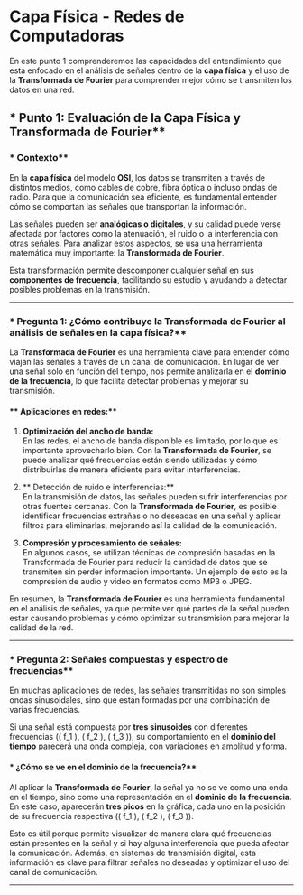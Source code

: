 # **Capa Física - Redes de Computadoras**  

En este punto 1 comprenderemos las capacidades del entendimiento que esta enfocado en el análisis de señales dentro de la **capa física** y el uso de la **Transformada de Fourier** para comprender mejor cómo se transmiten los datos en una red.  

## * Punto 1: Evaluación de la Capa Física y Transformada de Fourier**  

### * Contexto**  
En la **capa física** del modelo **OSI**, los datos se transmiten a través de distintos medios, como cables de cobre, fibra óptica o incluso ondas de radio. Para que la comunicación sea eficiente, es fundamental entender cómo se comportan las señales que transportan la información.  

Las señales pueden ser **analógicas o digitales**, y su calidad puede verse afectada por factores como la atenuación, el ruido o la interferencia con otras señales. Para analizar estos aspectos, se usa una herramienta matemática muy importante: la **Transformada de Fourier**.  

Esta transformación permite descomponer cualquier señal en sus **componentes de frecuencia**, facilitando su estudio y ayudando a detectar posibles problemas en la transmisión.  

---

### * Pregunta 1: ¿Cómo contribuye la Transformada de Fourier al análisis de señales en la capa física?**  

La **Transformada de Fourier** es una herramienta clave para entender cómo viajan las señales a través de un canal de comunicación. En lugar de ver una señal solo en función del tiempo, nos permite analizarla en el **dominio de la frecuencia**, lo que facilita detectar problemas y mejorar su transmisión.  

#### ** Aplicaciones en redes:**  
1. **Optimización del ancho de banda:**  
   En las redes, el ancho de banda disponible es limitado, por lo que es importante aprovecharlo bien. Con la **Transformada de Fourier**, se puede analizar qué frecuencias están siendo utilizadas y cómo distribuirlas de manera eficiente para evitar interferencias.  

2. ** Detección de ruido e interferencias:**  
   En la transmisión de datos, las señales pueden sufrir interferencias por otras fuentes cercanas. Con la **Transformada de Fourier**, es posible identificar frecuencias extrañas o no deseadas en una señal y aplicar filtros para eliminarlas, mejorando así la calidad de la comunicación.  

3. **Compresión y procesamiento de señales:**  
   En algunos casos, se utilizan técnicas de compresión basadas en la Transformada de Fourier para reducir la cantidad de datos que se transmiten sin perder información importante. Un ejemplo de esto es la compresión de audio y video en formatos como MP3 o JPEG.  

En resumen, la **Transformada de Fourier** es una herramienta fundamental en el análisis de señales, ya que permite ver qué partes de la señal pueden estar causando problemas y cómo optimizar su transmisión para mejorar la calidad de la red.  

---

### * Pregunta 2: Señales compuestas y espectro de frecuencias**  

En muchas aplicaciones de redes, las señales transmitidas no son simples ondas sinusoidales, sino que están formadas por una combinación de varias frecuencias.  

Si una señal está compuesta por **tres sinusoides** con diferentes frecuencias (\( f_1 \), \( f_2 \), \( f_3 \)), su comportamiento en el **dominio del tiempo** parecerá una onda compleja, con variaciones en amplitud y forma.  

#### * ¿Cómo se ve en el dominio de la frecuencia?**  
Al aplicar la **Transformada de Fourier**, la señal ya no se ve como una onda en el tiempo, sino como una representación en el **dominio de la frecuencia**. En este caso, aparecerán **tres picos** en la gráfica, cada uno en la posición de su frecuencia respectiva (\( f_1 \), \( f_2 \), \( f_3 \)).  

Esto es útil porque permite visualizar de manera clara qué frecuencias están presentes en la señal y si hay alguna interferencia que pueda afectar la comunicación. Además, en sistemas de transmisión digital, esta información es clave para filtrar señales no deseadas y optimizar el uso del canal de comunicación.  

---

